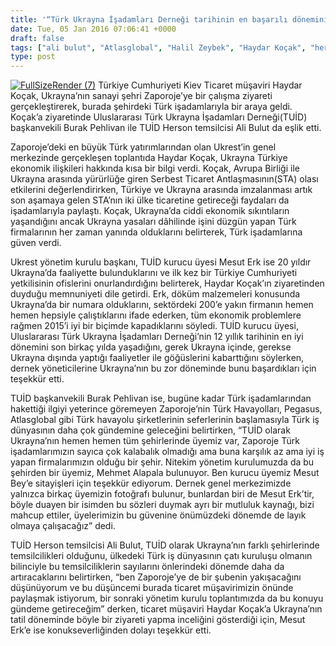 ```yaml
---
title: '“Türk Ukrayna İşadamları Derneği tarihinin en başarılı dönemini yaşıyor”'
date: Tue, 05 Jan 2016 07:06:41 +0000
draft: false
tags: ["ali bulut", "Atlasglobal", "Halil Zeybek", "Haydar Koçak", "herson", "Mesut Erk", "Pegasus", "THY", "TUİD", "TUİD (Türk Ukrayna İşadamları Derneği)", "Ukrayna Türk Toplum", "Zaporoje", "Zaprojiya"]
type: post
---
```


[![FullSizeRender (7)](http://burakpehlivan.org/wp-content/uploads/2016/01/FullSizeRender-7.jpg)](http://burakpehlivan.org/wp-content/uploads/2016/01/FullSizeRender-7.jpg)
Türkiye Cumhuriyeti Kiev Ticaret müşaviri Haydar Koçak, Ukrayna’nın sanayi şehri Zaporoje’ye bir çalışma ziyareti gerçekleştirerek, burada şehirdeki Türk işadamlarıyla bir araya geldi. Koçak’a ziyaretinde Uluslararası Türk Ukrayna İşadamları Derneği(TUİD) başkanvekili Burak Pehlivan ile TUİD Herson temsilcisi Ali Bulut da eşlik etti.

Zaporoje’deki en büyük Türk yatırımlarından olan Ukrest’in genel merkezinde gerçekleşen toplantıda Haydar Koçak, Ukrayna Türkiye ekonomik ilişkileri hakkında kısa bir bilgi verdi. Koçak, Avrupa Birliği ile Ukrayna arasında yürürlüğe giren Serbest Ticaret Antlaşmasının(STA) olası etkilerini değerlendirirken, Türkiye ve Ukrayna arasında imzalanması artık son aşamaya gelen STA’nın iki ülke ticaretine getireceği faydaları da işadamlarıyla paylaştı. Koçak, Ukrayna’da ciddi ekonomik sıkıntıların yaşandığını ancak Ukrayna yasaları dâhilinde işini düzgün yapan Türk firmalarının her zaman yanında olduklarını belirterek, Türk işadamlarına güven verdi.

Ukrest yönetim kurulu başkanı, TUİD kurucu üyesi Mesut Erk ise 20 yıldır Ukrayna’da faaliyette bulunduklarını ve ilk kez bir Türkiye Cumhuriyeti yetkilisinin ofislerini onurlandırdığını belirterek, Haydar Koçak’ın ziyaretinden duyduğu memnuniyeti dile getirdi. Erk, döküm malzemeleri konusunda Ukrayna’da bir numara olduklarını, sektördeki 200’e yakın firmanın hemen hemen hepsiyle çalıştıklarını ifade ederken, tüm ekonomik problemlere rağmen 2015’i iyi bir biçimde kapadıklarını söyledi. TUİD kurucu üyesi, Uluslararası Türk Ukrayna İşadamları Derneği’nin 12 yıllık tarihinin en iyi dönemini son birkaç yılda yaşadığını, gerek Ukrayna içinde, gerekse Ukrayna dışında yaptığı faaliyetler ile göğüslerini kabarttığını söylerken, dernek yöneticilerine Ukrayna’nın bu zor döneminde bunu başardıkları için teşekkür etti.

TUİD başkanvekili Burak Pehlivan ise, bugüne kadar Türk işadamlarından hakettiği ilgiyi yeterince göremeyen Zaporoje’nin Türk Havayolları, Pegasus, Atlasglobal gibi Türk havayolu şirketlerinin seferlerinin başlamasıyla Türk iş dünyasının daha çok gündemine geleceğini belirtirken, “TUİD olarak Ukrayna’nın hemen hemen tüm şehirlerinde üyemiz var, Zaporoje Türk işadamlarımızın sayıca çok kalabalık olmadığı ama buna karşılık az ama iyi iş yapan firmalarımızın olduğu bir şehir. Nitekim yönetim kurulumuzda da bu şehirden bir üyemiz, Mehmet Alapala bulunuyor. Ben kurucu üyemiz Mesut Bey’e sitayişleri için teşekkür ediyorum. Dernek genel merkezimizde yalnızca birkaç üyemizin fotoğrafı bulunur, bunlardan biri de Mesut Erk’tir, böyle duayen bir isimden bu sözleri duymak ayrı bir mutluluk kaynağı, bizi mahcup ettiler, üyelerimizin bu güvenine önümüzdeki dönemde de layık olmaya çalışacağız” dedi.

TUİD Herson temsilcisi Ali Bulut, TUİD olarak Ukrayna’nın farklı şehirlerinde temsilcilikleri olduğunu, ülkedeki Türk iş dünyasının çatı kuruluşu olmanın bilinciyle bu temsilciliklerin sayılarını önlerindeki dönemde daha da artıracaklarını belirtirken, “ben Zaporoje’ye de bir şubenin yakışacağını düşünüyorum ve bu düşüncemi burada ticaret müşavirimizin önünde paylaşmak istiyorum, bir sonraki yönetim kurulu toplantımızda da bu konuyu gündeme getireceğim” derken, ticaret müşaviri Haydar Koçak’a Ukrayna’nın tatil döneminde böyle bir ziyareti yapma inceliğini gösterdiği için, Mesut Erk’e ise konukseverliğinden dolayı teşekkür etti.
